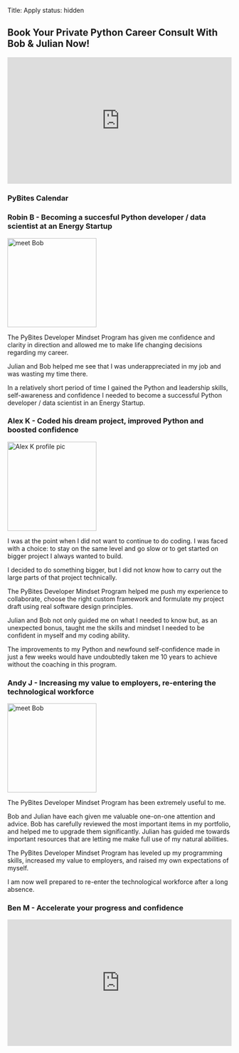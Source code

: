 Title: Apply
status: hidden

## Book Your Private Python Career Consult With Bob & Julian Now!

<div class="vimeo-space" style="padding: 56.25% 0 0 0; position: relative;"><iframe src="https://player.vimeo.com/video/392926929" style="height: 100%; left: 0; position: absolute; top: 0; width: 100%;" frameborder="0" webkitallowfullscreen mozallowfullscreen allowfullscreen></iframe></div>

### PyBites Calendar

<!-- ScheduleOnce embed START -->
<div id="SOIDIV_pybites" data-so-page="pybites" data-height="510" data-style="width: 80%;" data-psz="00"></div>
<script type="text/javascript" src="https://cdn.oncehub.com/mergedjs/so.js"></script>
<!-- ScheduleOnce embed END -->

### Robin B - Becoming a succesful Python developer / data scientist at an Energy Startup

<img src="https://avatars1.githubusercontent.com/u/60844432?s=200" alt="meet Bob" style="width:200px;">

The PyBites Developer Mindset Program has given me confidence and clarity in direction and allowed me to make life changing decisions regarding my career.

Julian and Bob helped me see that I was underappreciated in my job and was wasting my time there.

In a relatively short period of time I gained the Python and leadership skills, self-awareness and confidence I needed to become a successful Python developer / data scientist in an Energy Startup.

### Alex K - Coded his dream project, improved Python and boosted confidence

<img src="https://avatars3.githubusercontent.com/u/43783718?s=200" alt="Alex K profile pic" style="width:200px;">

I was at the point when I did not want to continue to do coding. I was faced with a choice: to stay on the same level and go slow or to get started on bigger project I always wanted to build.

I decided to do something bigger, but I did not know how to carry out the large parts of that project technically.

The PyBites Developer Mindset Program helped me push my experience to collaborate, choose the right custom framework and formulate my project draft using real software design principles.

Julian and Bob not only guided me on what I needed to know but, as an unexpected bonus, taught me the skills and mindset I needed to be confident in myself and my coding ability.

The improvements to my Python and newfound self-confidence made in just a few weeks would have undoubtedly taken me 10 years to achieve without the coaching in this program.

### Andy J - Increasing my value to employers, re-entering the technological workforce

<img src="https://avatars2.githubusercontent.com/u/1452951?s=200" alt="meet Bob" style="width:200px;">

The PyBites Developer Mindset Program has been extremely useful to me.

Bob and Julian have each given me valuable one-on-one attention and advice. Bob has carefully reviewed the most important items in my portfolio, and helped me to upgrade them significantly. Julian has guided me towards important resources that are letting me make full use of my natural abilities.

The PyBites Developer Mindset Program has leveled up my programming skills, increased my value to employers, and raised my own expectations of myself.

I am now well prepared to re-enter the technological workforce after a long absence.

### Ben M - Accelerate your progress and confidence

<div class="vimeo-space" style="padding: 56.25% 0 0 0; position: relative;"><iframe src="https://player.vimeo.com/video/404595902" style="height: 100%; left: 0; position: absolute; top: 0; width: 100%;" frameborder="0" webkitallowfullscreen mozallowfullscreen allowfullscreen></iframe></div>

<script src="https://player.vimeo.com/api/player.js"></script>

